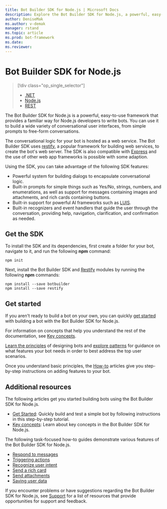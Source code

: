 ```yaml
---
title: Bot Builder SDK for Node.js | Microsoft Docs
description: Explore the Bot Builder SDK for Node.js, a powerful, easy-to-use bot building framework.
author: DeniseMak
ms.author: v-demak
manager: rstand
ms.topic: article
ms.prod: bot-framework
ms.date: 
ms.reviewer: 
---
```


# Bot Builder SDK for Node.js
> [!div class="op_single_selector"]
> - [.NET](../dotnet/bot-builder-dotnet-overview.md)
> - [Node.js](../nodejs/bot-builder-nodejs-overview.md)
> - [REST](../rest-api/bot-framework-rest-overview.md)

The Bot Builder SDK for Node.js is a powerful, easy-to-use framework that provides a familiar way for Node.js developers to write bots.
You can use it to build a wide variety of conversational user interfaces, from simple prompts to free-form conversations.

The conversational logic for your bot is hosted as a web service. The Bot Builder SDK uses <a href="http://restify.com">restify</a>, a popular framework for building web services, to create the bot's web server. 
The SDK is also compatible with <a href="http://expressjs.com/">Express</a> and the use of other web app frameworks is possible with some adaption. 

Using the SDK, you can take advantage of the following SDK features: 

- Powerful system for building dialogs to encapsulate conversational logic.
- Built-in prompts for simple things such as Yes/No, strings, numbers, and enumerations, as well as support for messages containing images and attachments, 
and rich cards containing buttons.
- Built-in support for powerful AI frameworks such as <a href="http://luis.ai" target="_blank">LUIS</a>.
- Built-in recognizers and event handlers that guide the user through the 
conversation, providing help, navigation, clarification, and confirmation as needed.

## Get the SDK


To install the SDK and its dependencies, first create a folder for your bot, navigate to it, and run the following **npm** command:

```
npm init
```

Next, install the Bot Builder SDK and <a href="http://restify.com/" target="_blank">Restify</a> modules by running the following **npm** commands:

```
npm install --save botbuilder
npm install --save restify
```

## Get started

If you aren't ready to build a bot on your own, you can quickly [get started](~/nodejs/bot-builder-nodejs-quickstart.md) with building a bot with the Bot Builder SDK for Node.js.

For information on concepts that help you understand the rest of the documentation, see [Key concepts](~/nodejs/bot-builder-nodejs-concepts.md).

[Learn the principles][DesignGuide] of designing bots and [explore patterns][DesignPatterns] for guidance on what features your bot needs in order to best address the top user scenarios.

Once you understand basic principles, the [How-to][HowTo] articles give you step-by-step instructions on adding features to your bot.

## Additional resources

The following articles get you started building bots using the Bot Builder SDK for Node.js.

* [Get Started](~/nodejs/bot-builder-nodejs-quickstart.md): Quickly build and test a simple bot by following instructions in this step-by-step tutorial.
* [Key concepts](~/nodejs/bot-builder-nodejs-concepts.md): Learn about key concepts in the Bot Builder SDK for Node.js.

The following task-focused how-to guides demonstrate various features of the Bot Builder SDK for Node.js.

* [Respond to messages](~/nodejs/bot-builder-nodejs-use-default-message-handler.md)
* [Triggering actions](~/nodejs/bot-builder-nodejs-global-handlers.md)
* [Recognize user intent](~/nodejs/bot-builder-nodejs-recognize-intent.md)
* [Send a rich card](~/nodejs/bot-builder-nodejs-send-rich-cards.md)
* [Send attachments](~/nodejs/bot-builder-nodejs-send-receive-attachments.md)
* [Saving user data](~/nodejs/bot-builder-nodejs-save-user-data.md)


If you encounter problems or have suggestions regarding the Bot Builder SDK for Node.js, 
see [Support](~/resources-support.md) for a list of resources that provide opportunities 
for support and feedback. 


[DesignGuide]: ~/bot-design-principles.md 
[DesignPatterns]: ~/bot-design-pattern-task-automation.md 
[HowTo]: ~/nodejs/bot-builder-nodejs-use-default-message-handler.md 
